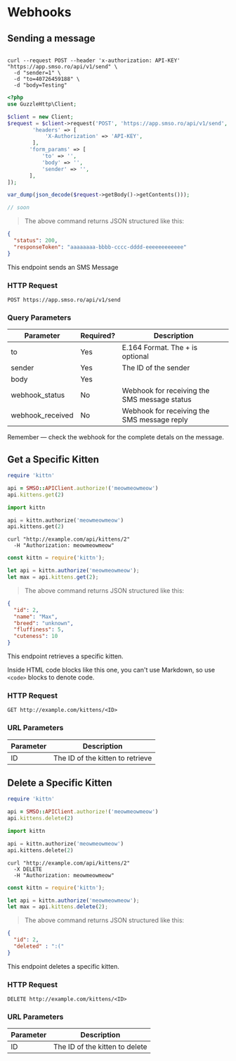 # Webhooks

## Sending a message

```shell

curl --request POST --header 'x-authorization: API-KEY' "https://app.smso.ro/api/v1/send" \
  -d "sender=1" \
  -d "to=40726459188" \
  -d "body=Testing"
```

```php
<?php
use GuzzleHttp\Client;

$client = new Client;
$request = $client->request('POST', 'https://app.smso.ro/api/v1/send', [
        'headers' => [
            'X-Authorization' => 'API-KEY',
        ],
       'form_params' => [
           'to' => '',
           'body' => '',
           'sender' => '',
       ],
]);

var_dump(json_decode($request->getBody()->getContents()));
```

```javascript
// soon 
```

> The above command returns JSON structured like this:

```json
{
  "status": 200,
  "responseToken": "aaaaaaaa-bbbb-cccc-dddd-eeeeeeeeeeee"
}
```

This endpoint sends an SMS Message

### HTTP Request

`POST https://app.smso.ro/api/v1/send`

### Query Parameters

Parameter | Required? | Description
--------- | ------- | -----------
to                | Yes | E.164 Format. The + is optional	
sender            | Yes | The ID of the sender
body              | Yes | 
webhook_status    | No | Webhook for receiving the SMS message status
webhook_received  | No | Webhook for receiving the SMS message reply

<aside class="success">
Remember — check the webhook for the complete detals on the message.
</aside>  


## Get a Specific Kitten

```ruby
require 'kittn'

api = SMSO::APIClient.authorize!('meowmeowmeow')
api.kittens.get(2)
```

```python
import kittn

api = kittn.authorize('meowmeowmeow')
api.kittens.get(2)
```

```shell
curl "http://example.com/api/kittens/2"
  -H "Authorization: meowmeowmeow"
```

```javascript
const kittn = require('kittn');

let api = kittn.authorize('meowmeowmeow');
let max = api.kittens.get(2);
```

> The above command returns JSON structured like this:

```json
{
  "id": 2,
  "name": "Max",
  "breed": "unknown",
  "fluffiness": 5,
  "cuteness": 10
}
```

This endpoint retrieves a specific kitten.

<aside class="warning">Inside HTML code blocks like this one, you can't use Markdown, so use <code>&lt;code&gt;</code> blocks to denote code.</aside>

### HTTP Request

`GET http://example.com/kittens/<ID>`

### URL Parameters

Parameter | Description
--------- | -----------
ID | The ID of the kitten to retrieve

## Delete a Specific Kitten

```ruby
require 'kittn'

api = SMSO::APIClient.authorize!('meowmeowmeow')
api.kittens.delete(2)
```

```python
import kittn

api = kittn.authorize('meowmeowmeow')
api.kittens.delete(2)
```

```shell
curl "http://example.com/api/kittens/2"
  -X DELETE
  -H "Authorization: meowmeowmeow"
```

```javascript
const kittn = require('kittn');

let api = kittn.authorize('meowmeowmeow');
let max = api.kittens.delete(2);
```

> The above command returns JSON structured like this:

```json
{
  "id": 2,
  "deleted" : ":("
}
```

This endpoint deletes a specific kitten.

### HTTP Request

`DELETE http://example.com/kittens/<ID>`

### URL Parameters

Parameter | Description
--------- | -----------
ID | The ID of the kitten to delete



